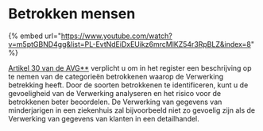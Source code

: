 # Betrokken mensen

{% embed url="https://www.youtube.com/watch?v=m5ptGBND4gg&list=PL-EvtNdEiDxEUikz6mrcMlKZ54r3RpBLZ&index=8" %}

[Artikel 30 van de AVG**](https://eur-lex.europa.eu/legal-content/NL/TXT/PDF/?uri=CELEX:32016R0679) verplicht u om in het register een beschrijving op te nemen van de categorieën betrokkenen waarop de Verwerking betrekking heeft. Door de soorten betrokkenen te identificeren, kunt u de gevoeligheid van de Verwerking analyseren en het risico voor de betrokkenen beter beoordelen. De Verwerking van gegevens van minderjarigen in een ziekenhuis zal bijvoorbeeld niet zo gevoelig zijn als de Verwerking van gegevens van klanten in een detailhandel.